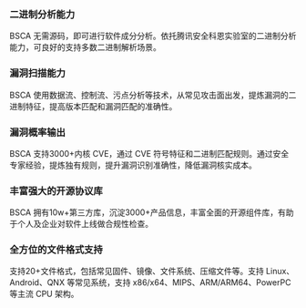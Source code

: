 ### 二进制分析能力
BSCA 无需源码，即可进行软件成分分析。依托腾讯安全科恩实验室的二进制分析能力，可良好的支持多数二进制解析场景。


### 漏洞扫描能力
BSCA 使用数据流、控制流、污点分析等技术，从常见攻击面出发，提炼漏洞的二进制特征，提高版本匹配和漏洞匹配的准确性。


### 漏洞概率输出
BSCA 支持3000+内核 CVE，通过 CVE 符号特征和二进制匹配规则。通过安全专家经验，提炼独有规则，提升漏洞识别准确性，降低漏洞核实成本。


### 丰富强大的开源协议库
BSCA 拥有10w+第三方库，沉淀3000+产品信息，丰富全面的开源组件库，有助于个人及企业对软件上线做合规性检查。


### 全方位的文件格式支持
支持20+文件格式，包括常见固件、镜像、文件系统、压缩文件等。支持 Linux、Android、QNX 等常见系统，支持 x86/x64、MIPS、ARM/ARM64、PowerPC 等主流 CPU 架构。

